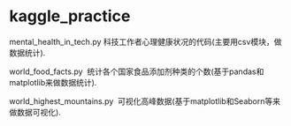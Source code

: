 # kaggle_practice
mental_health_in_tech.py 科技工作者心理健康状况的代码(主要用csv模块，做数据统计).

world_food_facts.py  统计各个国家食品添加剂种类的个数(基于pandas和matplotlib来做数据统计).

world_highest_mountains.py  可视化高峰数据(基于matplotlib和Seaborn等来做数据可视化).
